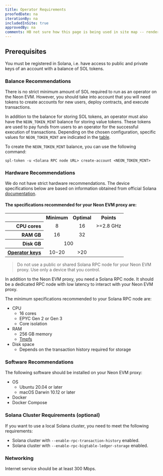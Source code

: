 ```yaml
---
title: Operator Requirements
proofedDate: na
iterationBy: na
includedInSite: true
approvedBy: na
comments: HB not sure how this page is being used in site map -- renders without sidebar TODO fix 
---
```


## Prerequisites

You must be registered in Solana, i.e. have access to public and private keys of an account with a balance of SOL tokens.

### Balance Recommendations

There is no strict minimum amount of SOL required to run as an operator on the Neon EVM. However, you should take into account that you will need tokens to create accounts for new users, deploy contracts, and execute transactions.

In addition to the balance for storing SOL tokens, an operator must also have the `NEON_TOKEN_MINT` balance for storing value tokens. These tokens are used to pay funds from users to an operator for the successful execution of transactions. Depending on the chosen configuration, specific values for `NEON_TOKEN_MINT` are indicated in the [table](operating/operator_guide.md#neon_token_mint).
<!-- bust link -->
To create the `NEON_TOKEN_MINT` balance, you can use the following command:
```
spl-token -u <Solana RPC node URL> create-account <NEON_TOKEN_MINT>
```

### Hardware Recommendations
We do not have strict hardware recommendations. The device specifications below are based on information obtained from official Solana [documentation](https://docs.solana.com/running-validator/validator-reqs).

#### The specifications recommended for your Neon EVM proxy are:

<table>
  <tbody>
    <tr><th></th><th>Minimum</th><th>Optimal</th><th>Points</th></tr>
    <tr><th align="right">CPU cores</th><td align="center">8</td><td align="center">16</td><td> >=2.8 GHz</td></tr>
    <tr><th align="right">RAM GB</th><td align="center">16</td><td align="center">32</td><td></td></tr>
    <tr><th align="right">Disk GB</th><td colspan="2" align="center">100</td><td></td></tr>
    <tr><th align="right"><a href="">Operator keys</a></th><td align="center"> 10-20</td><td align="center"> >20</td><td></td></tr>
  </tbody>
</table>

> Do not use a public or shared Solana RPC node for your Neon EVM proxy. Use only a device that you control.

In addition to the Neon EVM proxy, you need a Solana RPC node. It should be a dedicated RPC node with low latency to interact with your Neon EVM proxy.

The minimum specifications recommended to your Solana RPC node are:
  * CPU
    * 16 cores
    * EPYC Gen 2 or Gen 3
    * Core isolation
  * RAM
    * 256 GB memory
    * [Tmpfs](about/terminology.md#tmpfs)
  * Disk space
    * Depends on the transaction history required for storage

### Software Recommendations
The following software should be installed on your Neon EVM proxy:
  * OS
    * Ubuntu 20.04 or later
    * macOS Darwin 10.12 or later
  * Docker
  * Docker Compose

### Solana Cluster Requirements (optional)
If you want to use a local Solana cluster, you need to meet the following requirements:
  * Solana cluster with `--enable-rpc-transaction-history` enabled.
  * Solana cluster with `--enable-rpc-bigtable-ledger-storage` enabled.

### Networking
Internet service should be at least 300 Mbps.
